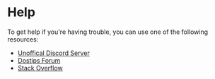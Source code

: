 # Help

To get help if you're having trouble, you can use one of the following resources:

- [Unoffical Discord Server](https://discord.gg/batch)
- [Dostips Forum](https://www.dostips.com/)
- [Stack Overflow](https://stackoverflow.com/questions/tagged/batch-file)
